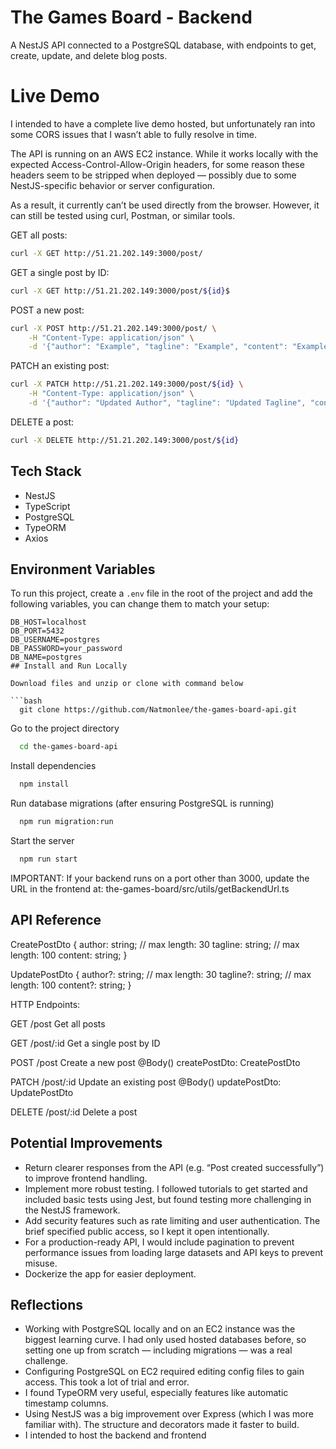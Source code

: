 # The Games Board - Backend

A NestJS API connected to a PostgreSQL database, with endpoints to get, create, update, and delete blog posts.

# Live Demo

I intended to have a complete live demo hosted, but unfortunately ran into some CORS issues that I wasn’t able to fully resolve in time.

The API is running on an AWS EC2 instance. While it works locally with the expected Access-Control-Allow-Origin headers, for some reason these headers seem to be stripped when deployed — possibly due to some NestJS-specific behavior or server configuration.

As a result, it currently can’t be used directly from the browser. However, it can still be tested using curl, Postman, or similar tools.

GET all posts:

```bash
curl -X GET http://51.21.202.149:3000/post/
```
GET a single post by ID:

```bash
curl -X GET http://51.21.202.149:3000/post/${id}$
```
POST a new post:

```bash
curl -X POST http://51.21.202.149:3000/post/ \
    -H "Content-Type: application/json" \
    -d '{"author": "Example", "tagline": "Example", "content": "Example"}'
```
PATCH an existing post:

```bash
curl -X PATCH http://51.21.202.149:3000/post/${id} \
    -H "Content-Type: application/json" \
    -d '{"author": "Updated Author", "tagline": "Updated Tagline", "content": "Udated Content"}'
```
DELETE a post:

```bash
curl -X DELETE http://51.21.202.149:3000/post/${id}
```
## Tech Stack

- NestJS
- TypeScript
- PostgreSQL
- TypeORM
- Axios

## Environment Variables

To run this project, create a `.env` file in the root of the project and add the following variables, you can change them to match your setup:

```env
DB_HOST=localhost
DB_PORT=5432
DB_USERNAME=postgres
DB_PASSWORD=your_password
DB_NAME=postgres
## Install and Run Locally

Download files and unzip or clone with command below

```bash
  git clone https://github.com/Natmonlee/the-games-board-api.git
```

Go to the project directory

```bash
  cd the-games-board-api
```

Install dependencies

```bash
  npm install
```
Run database migrations (after ensuring PostgreSQL is running)

```bash
  npm run migration:run
```
Start the server 

```bash
  npm run start
```

IMPORTANT: If your backend runs on a port other than 3000, update the URL in the frontend at:
the-games-board/src/utils/getBackendUrl.ts

## API Reference

CreatePostDto {
  author: string;    // max length: 30
  tagline: string;   // max length: 100
  content: string;
}

UpdatePostDto {
  author?: string;    // max length: 30
  tagline?: string;   // max length: 100
  content?: string;
}

HTTP Endpoints:

GET /post
Get all posts

GET /post/:id
Get a single post by ID

POST /post
Create a new post
@Body() createPostDto: CreatePostDto

PATCH /post/:id
Update an existing post
@Body() updatePostDto: UpdatePostDto

DELETE /post/:id
Delete a post

## Potential Improvements

- Return clearer responses from the API (e.g. “Post created successfully”) to improve frontend handling.
- Implement more robust testing. I followed tutorials to get started and included basic tests using Jest, but found testing more challenging in the NestJS framework.
- Add security features such as rate limiting and user authentication. The brief specified public access, so I kept it open intentionally.
- For a production-ready API, I would include pagination to prevent performance issues from loading large datasets and API keys to prevent misuse.
- Dockerize the app for easier deployment.

## Reflections

- Working with PostgreSQL locally and on an EC2 instance was the biggest learning curve. I had only used hosted databases before, so setting one up from scratch — including migrations — was a real challenge.
- Configuring PostgreSQL on EC2 required editing config files to gain access. This took a lot of trial and error.
- I found TypeORM very useful, especially features like automatic timestamp columns.
- Using NestJS was a big improvement over Express (which I was more familiar with). The structure and decorators made it faster to build.
- I intended to host the backend and frontend 

